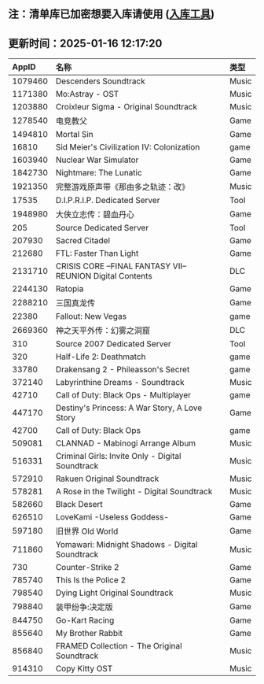 ## 注：清单库已加密想要入库请使用 ([入库工具](https://github.com/BlankTMing/ManifestAutoUpdate/releases))

## 更新时间：2025-01-16 12:17:20
| AppID | 名称 | 类型  |
| :-------------------- | :----------------------------- | :----------- |
| 1079460 | Descenders Soundtrack| Music |
| 1171380 | Mo:Astray - OST| Music |
| 1203880 | Croixleur Sigma - Original Soundtrack| Music |
| 1278540 | 电竞教父| Game |
| 1494810 | Mortal Sin| Game |
| 16810 | Sid Meier's Civilization IV: Colonization| game |
| 1603940 | Nuclear War Simulator| Game |
| 1842730 | Nightmare: The Lunatic| Game |
| 1921350 | 完整游戏原声带《那由多之轨迹：改》| Music |
| 17535 | D.I.P.R.I.P. Dedicated Server| Tool |
| 1948980 | 大侠立志传：碧血丹心| Game |
| 205 | Source Dedicated Server| Tool |
| 207930 | Sacred Citadel| Game |
| 212680 | FTL: Faster Than Light| Game |
| 2131710 | CRISIS CORE –FINAL FANTASY VII– REUNION Digital Contents| DLC |
| 2244130 | Ratopia| Game |
| 2288210 | 三国真龙传| Game |
| 22380 | Fallout: New Vegas| game |
| 2669360 | 神之天平外传：幻雾之洞窟| DLC |
| 310 | Source 2007 Dedicated Server| Tool |
| 320 | Half-Life 2: Deathmatch| game |
| 33780 | Drakensang 2 - Phileasson's Secret| game |
| 372140 | Labyrinthine Dreams - Soundtrack| Music |
| 42710 | Call of Duty: Black Ops - Multiplayer| game |
| 447170 | Destiny's Princess: A War Story, A Love Story| Game |
| 42700 | Call of Duty: Black Ops| game |
| 509081 | CLANNAD - Mabinogi Arrange Album| Music |
| 516331 | Criminal Girls: Invite Only - Digital Soundtrack| Music |
| 572910 | Rakuen Original Soundtrack| Music |
| 578281 | A Rose in the Twilight - Digital Soundtrack| Music |
| 582660 | Black Desert| Game |
| 626510 | LoveKami -Useless Goddess-| Game |
| 597180 | 旧世界 Old World| Game |
| 711860 | Yomawari: Midnight Shadows - Digital Soundtrack| Music |
| 730 | Counter-Strike 2| Game |
| 785740 | This Is the Police 2| Game |
| 798540 | Dying Light Original Soundtrack| Music |
| 798840 | 装甲纷争:决定版| Game |
| 844750 | Go-Kart Racing| Game |
| 855640 | My Brother Rabbit| Game |
| 856840 | FRAMED Collection - The Original Soundtrack| Music |
| 914310 | Copy Kitty OST| Music |
